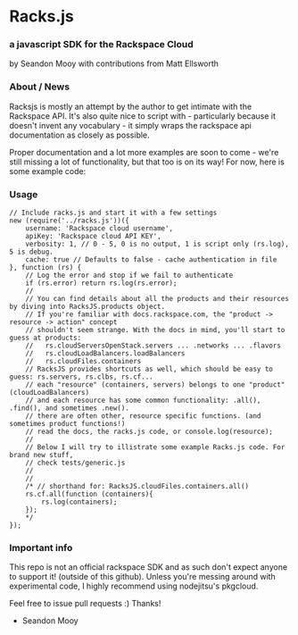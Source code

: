 # Racks.js
### a javascript SDK for the Rackspace Cloud
by Seandon Mooy with contributions from Matt Ellsworth

### About / News

Racksjs is mostly an attempt by the author to get intimate with the Rackspace API. It's also quite nice to script with - particularly because it doesn't invent any vocabulary - it simply wraps the rackspace api documentation as closely as possible.

Proper documentation and a lot more examples are soon to come - we're still missing a lot of functionality, but that too is on its way! For now, here is some example code:

### Usage
    // Include racks.js and start it with a few settings
    new (require('../racks.js'))({
        username: 'Rackspace cloud username',
        apiKey: 'Rackspace cloud API KEY',
        verbosity: 1, // 0 - 5, 0 is no output, 1 is script only (rs.log), 5 is debug.
        cache: true // Defaults to false - cache authentication in file
    }, function (rs) {
        // Log the error and stop if we fail to authenticate
        if (rs.error) return rs.log(rs.error);
        //
        // You can find details about all the products and their resources by diving into RacksJS.products object.
        // If you're familiar with docs.rackspace.com, the "product -> resource -> action" concept
        // shouldn't seem strange. With the docs in mind, you'll start to guess at products:
        //   rs.cloudServersOpenStack.servers ... .networks ... .flavors 
        //   rs.cloudLoadBalancers.loadBalancers
        //   rs.cloudFiles.containers
        // RacksJS provides shortcuts as well, which should be easy to guess: rs.servers, rs.clbs, rs.cf...
        // each "resource" (containers, servers) belongs to one "product" (cloudLoadBalancers)
        // and each resource has some common functionality: .all(), .find(), and sometimes .new().
        // there are often other, resource specific functions. (and sometimes product functions!)
        // read the docs, the racks.js code, or console.log(resource);
        // 
        // Below I will try to illistrate some example Racks.js code. For brand new stuff,
        // check tests/generic.js
        //
        //
        /* // shorthand for: RacksJS.cloudFiles.containers.all()
        rs.cf.all(function (containers){ 
            rs.log(containers);
        });
        */
    });

### Important info
This repo is not an official rackspace SDK and as such don't expect anyone to support it! (outside of this github). Unless you're messing around with experimental code, I highly recommend using nodejitsu's pkgcloud.

Feel free to issue pull requests :) Thanks!

- Seandon Mooy
